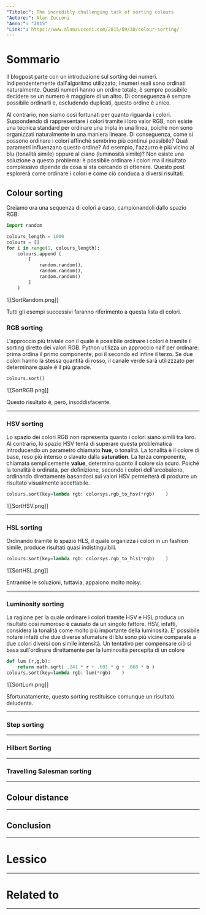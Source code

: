 ```yaml
---
"Titolo:": The incredibly challenging task of sorting colours
"Autore:": Alan Zucconi
"Anno:": "2015"
"Link:": https://www.alanzucconi.com/2015/09/30/colour-sorting/
---
```

# Sommario
Il blogpost parte con un introduzione sul sorting dei numeri. Indipendentemente dall'algoritmo utilizzato, i numeri reali sono ordinati naturalmente. Questi numeri hanno un ordine totale, è sempre possibile decidere se un numero è maggiore di un altro. Di conseguenza è sempre possibile ordinarli e, escludendo duplicati, questo ordine è unico.

Al contrario, non siamo così fortunati per quanto riguarda i colori.<br />
Suppondendo di rappresentare i colori tramite i loro valor RGB, non esiste una tecnica standard per ordinare una tripla in una linea, poichè non sono organizzati naturalmente in una maniera lineare. Di conseguenza, come si possono ordinare i colori affinchè sembrino più continui possibile? Quali parametri influenzano questo ordine? Ad esempio, l'azzurro è più vicino al blu (tonalità simile) oppure al ciano (luminosità simile)? Non esiste una soluzione a questo problema: è possibile ordinare i colori ma il risultato complessivo dipende da cosa si sta cercando di ottenere. Questo post esplorerà come ordinare i colori e come ciò conduca a diversi risultati.

## Colour sorting
Creiamo ora una sequenza di colori a caso, campionandoli dallo spazio RGB:

```python
import random

colours_length = 1000
colours = []
for i in range(1, colours_length):
    colours.append (
        [
            random.random(),
            random.random(),
            random.random()
        ]
    )
```

![[SortRandom.png]]

Tutti gli esempi successivi faranno riferimento a questa lista di colori.

### RGB sorting
L'approccio più triviale con il quale è possibile ordinare i colori è tramite il sorting diretto dei valori RGB. Python utilizza un approccio naif per ordinare: prima ordina il primo componente, poi il secondo ed infine il terzo. Se due colori hanno la stessa quantità di rosso, il canale verde sarà utilizzzato per determinare quale è il più grande.

```python
colours.sort()
```

![[SortRGB.png]]

Questo risultato è, però, insoddisfacente.

----------------------------------------------------------------

### HSV sorting
Lo spazio dei colori RGB non rapresenta quanto i colori siano simili tra loro. Al contrario, lo spazio HSV tenta di superare questa problematica introducendo un parametro chiamato **hue**, o tonalità. La tonalità è il colore di base, reso più intenso o slavato dalla **saturation**. La terza componente, chiamata semplicemente **value**, determina quanto il colore sia scuro. Poichè la tonalità è ordinata, per definizione, secondo i colori dell'arcobaleno, ordinando direttamente basandosi sui valori HSV permetterà di produrre un risultato visualmente accettabile.

```python
colours.sort(key=lambda rgb: colorsys.rgb_to_hsv(*rgb)    )
```

![[SortHSV.png]]

----------------------------------------------------------------

### HSL sorting
Ordinando tramite lo spazio HLS, il quale organizza i colori in un fashion simile, produce risultati quasi indistinguibili.

```python
colours.sort(key=lambda rgb: colorsys.rgb_to_hls(*rgb)    )
```

![[SortHSL.png]]

Entrambe le soluzioni, tuttavia, appaiono molto noisy.

----------------------------------------------------------------

### Luminosity sorting
La ragione per la quale ordinare i colori tramite HSV e HSL produca un risultato così rumoroso è causato da un singolo fattore. HSV, infatti, considera la tonalità come molto più importante della luminosità. E' possibile notare infatti che due diverse sfumature di blu sono più vicine comparate a due colori diversi con simile intensità. Un tentativo per compensare ciò si basa sull'ordinare direttamente per la luminosità percepita di un colore

```python
def lum (r,g,b):
    return math.sqrt( .241 * r + .691 * g + .068 * b )
colours.sort(key=lambda rgb: lum(*rgb)    )
```

![[SortLum.png]]

Sfortunatamente, questo sorting restituisce comunque un risultato deludente.

----------------------------------------------------------------

### Step sorting


----------------------------------------------------------------

### Hilbert Sorting


----------------------------------------------------------------

### Travelling Salesman sorting


----------------------------------------------------------------

## Colour distance


----------------------------------------------------------------

## Conclusion


----------------------------------------------------------------

# Lessico


----------------------------------------------------------------

# Related to


----------------------------------------------------------------